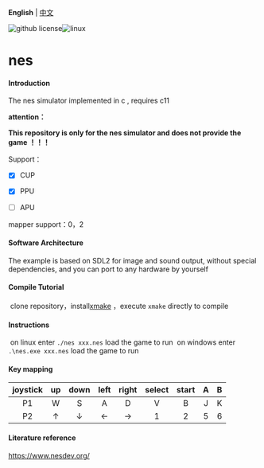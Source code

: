 **English** | [中文](./README_zh.md) 

![github license](https://img.shields.io/github/license/Dozingfiretruck/nes)![linux](https://github.com/Dozingfiretruck/nes/actions/workflows/action.yml/badge.svg?branch=master)



# nes

#### Introduction
The nes simulator implemented in c , requires c11

**attention：**

**This repository is only for the nes simulator and does not provide the game ！！！**

Support：

- [x] CUP

- [x] PPU

- [ ] APU

mapper  support：0，2

#### Software Architecture
The example is based on SDL2 for image and sound output, without special dependencies, and you can port to any hardware by yourself


#### Compile Tutorial

​	clone repository，install[xmake](https://github.com/xmake-io/xmake)  ，execute `xmake` directly to compile

#### Instructions

​	on linux enter  `./nes xxx.nes` load the game to run
​	on windows enter `.\nes.exe xxx.nes` load the game to run



#### Key mapping

| joystick |  up  | down | left | right | select | start |  A   |  B   |
| :------: | :--: | :--: | :--: | :---: | :----: | :---: | :--: | :--: |
|    P1    |  W   |  S   |  A   |   D   |   V    |   B   |  J   |  K   |
|    P2    |  ↑   |  ↓   |  ←   |   →   |   1    |   2   |  5   |  6   |



#### Literature reference

https://www.nesdev.org/



